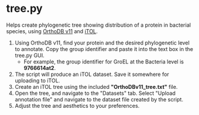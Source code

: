 # tree.py
Helps create phylogenetic tree showing distribution of a protein in bacterial species, using [OrthoDB v11](https://www.orthodb.org/) and [iTOL](https://itol.embl.de/).

 1. Using OrthoDB v11, find your protein and the desired phylogenetic level to annotate. Copy the group identifier and paste it into the text box in the tree.py GUI.
	- For example, the group identifier for GroEL at the Bacteria level is **9766614at2**.
2. The script will produce an iTOL dataset. Save it somewhere for uploading to iTOL.
3. Create an iTOL tree using the included **"OrthoDBv11_tree.txt"** file.
4. Open the tree, and navigate to the "Datasets" tab. Select "Upload annotation file" and navigate to the dataset file created by the script.
5. Adjust the tree and aesthetics to your preferences.


 
